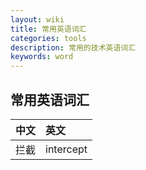 ```yaml
---
layout: wiki
title: 常用英语词汇
categories: tools
description: 常用的技术英语词汇
keywords: word
---
```


## 常用英语词汇

| 中文     | 英文 |
|:---------|:--------|
| 拦截    | intercept  |

